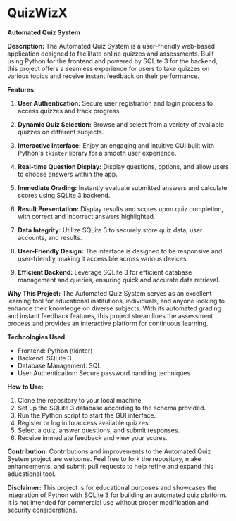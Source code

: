 # QuizWizX
**Automated Quiz System**

**Description:**
The Automated Quiz System is a user-friendly web-based application designed to facilitate online quizzes and assessments. Built using Python for the frontend and powered by SQLite 3 for the backend, this project offers a seamless experience for users to take quizzes on various topics and receive instant feedback on their performance.

**Features:**
1. **User Authentication:** Secure user registration and login process to access quizzes and track progress.

2. **Dynamic Quiz Selection:** Browse and select from a variety of available quizzes on different subjects.

3. **Interactive Interface:** Enjoy an engaging and intuitive GUI built with Python's `tkinter` library for a smooth user experience.

4. **Real-time Question Display:** Display questions, options, and allow users to choose answers within the app.

5. **Immediate Grading:** Instantly evaluate submitted answers and calculate scores using SQLite 3 backend.

6. **Result Presentation:** Display results and scores upon quiz completion, with correct and incorrect answers highlighted.

7. **Data Integrity:** Utilize SQLite 3 to securely store quiz data, user accounts, and results.

8. **User-Friendly Design:** The interface is designed to be responsive and user-friendly, making it accessible across various devices.

9. **Efficient Backend:** Leverage SQLite 3 for efficient database management and queries, ensuring quick and accurate data retrieval.

**Why This Project:**
The Automated Quiz System serves as an excellent learning tool for educational institutions, individuals, and anyone looking to enhance their knowledge on diverse subjects. With its automated grading and instant feedback features, this project streamlines the assessment process and provides an interactive platform for continuous learning.

**Technologies Used:**
- Frontend: Python (tkinter)
- Backend: SQLite 3
- Database Management: SQL
- User Authentication: Secure password handling techniques

**How to Use:**
1. Clone the repository to your local machine.
2. Set up the SQLite 3 database according to the schema provided.
3. Run the Python script to start the GUI interface.
4. Register or log in to access available quizzes.
5. Select a quiz, answer questions, and submit responses.
6. Receive immediate feedback and view your scores.

**Contribution:**
Contributions and improvements to the Automated Quiz System project are welcome. Feel free to fork the repository, make enhancements, and submit pull requests to help refine and expand this educational tool.

**Disclaimer:**
This project is for educational purposes and showcases the integration of Python with SQLite 3 for building an automated quiz platform. It is not intended for commercial use without proper modification and security considerations.
